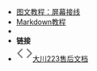 
- [图文教程：屏幕接线](screen-circuit)
- [Markdown教程](markdown)
- 
- **链接**
- [![223](assets/img/code.svg)大川223售后文档](https://nextcj.github.io/)
